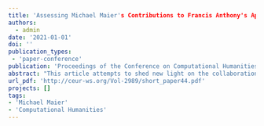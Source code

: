 ```yaml
---
title: 'Assessing Michael Maier's Contributions to Francis Anthony's Apologia (1616) Using Stylometry'
authors:
  - admin
date: '2021-01-01'
doi: ''
publication_types:
 - 'paper-conference'
publication: 'Proceedings of the Conference on Computational Humanities Research 2021. Amsterdam, the Netherlands, November 17-19, 2021.'
abstract: "This article attempts to shed new light on the collaboration between the chymical authors Michael Maier (1568–1622) and Francis Anthony (1550–1632) using stylometric authorship attribution. Maier and Anthony were friends and we know that they worked together on the English and Latin versions of Anthony’s Apologie or Apologia (1616) respectively. The question remains whether Maier was more than just a mere translator, as it has been claimed in the past – notably by Maier himself. Using R-Stylo, stylometric analyses are conducted. It is discussed what conclusions can be drawn from them given that we already know Maier and Anthony were working together and that Maier was the translator responsible for the Latin Apologia (1616) ascribed to Anthony. In the end, stylometry doesn’t offer enough evidence for us to make any definite claims regarding the authorship situation under discussion. It can, however, offer certain insights into the stylometric proximity between Maier and Anthony."
url_pdf: 'http://ceur-ws.org/Vol-2989/short_paper44.pdf'
projects: []
tags:
- 'Michael Maier'
- 'Computational Humanities'
---
```

